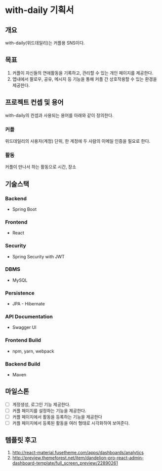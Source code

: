 ﻿# with-daily 기획서

## 개요
with-daily(위드데일리)는 커플용 SNS이다. 

## 목표
1. 커플이 자신들의 연애활동을 기록하고, 관리할 수 있는 개인 페이지를 제공한다.
2. 앱내에서 팔로우, 공유,  메시지 등 기능을 통해 커플 간 상호작용할 수 있는 환경을 제공한다.

## 프로젝트 컨셉 및 용어
with-daily의 컨셉과 사용되는 용어를 아래와 같이 정의한다.

### 커플
위드데일리의 사용자(계정) 단위, 한 계정에 두 사람의 이메일 인증을 필요로 한다.

### 활동
커플이 만나서 하는 활동으로 시간, 장소

## 기술스택
### Backend
- Spring Boot

### Frontend
- React

### Security
- Spring Security with JWT

### DBMS
- MySQL

### Persistence
- JPA - Hibernate

### API Documentation
- Swagger UI

### Frontend Build
- npm, yarn, webpack

### Backend Build
- Maven

## 마일스톤
- [ ] 계정생성, 로그인 기능 제공한다.
- [ ] 커플 페이지를 설정하는 기능을 제공한다. 
- [ ] 커플 페이지에서 활동을 등록하는 기능을 제공한다
- [ ] 커플 페이지에서 등록된 활동을 여러 형태로 시각화하여 보여준다.

## 템플릿 후고
1. http://react-material.fusetheme.com/apps/dashboards/analytics
2. http://preview.themeforest.net/item/dandelion-pro-react-admin-dashboard-template/full_screen_preview/22890261